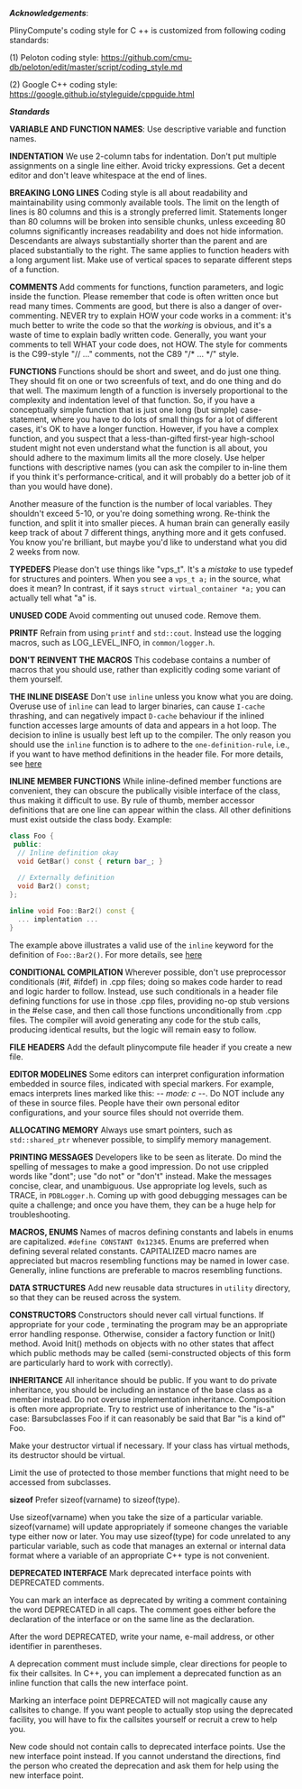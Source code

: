 ***Acknowledgements***: 

PlinyCompute's coding style for C
++ is customized from following coding standards:

(1) Peloton coding style: https://github.com/cmu-db/peloton/edit/master/script/coding_style.md

(2) Google C++ coding style: https://google.github.io/styleguide/cppguide.html

***Standards***


**VARIABLE AND FUNCTION NAMES**: Use descriptive variable and function names. 

**INDENTATION** We use 2-column tabs for indentation. Don't put multiple assignments on a single line either. Avoid tricky expressions. Get a decent editor and don't leave whitespace at the end of lines.

**BREAKING LONG LINES** Coding style is all about readability and maintainability using commonly available tools. The limit on the length of lines is 80 columns and this is a strongly preferred limit. Statements longer than 80 columns will be broken into sensible chunks, unless exceeding 80 columns significantly increases readability and does not hide information. Descendants are always substantially shorter than the parent and are placed substantially to the right. The same applies to function headers with a long argument list. Make use of vertical spaces to separate different steps of a function.

**COMMENTS** Add comments for functions, function parameters, and logic inside the function. Please remember that code is often written once but read many times. Comments are good, but there is also a danger of over-commenting.  NEVER try to explain HOW your code works in a comment: it's much better to write the code so that the _working_ is obvious, and it's a waste of time to explain badly written code. Generally, you want your comments to tell WHAT your code does, not HOW. The style for comments is the C99-style "// ..." comments, not the C89 "/* ... */" style.

**FUNCTIONS** Functions should be short and sweet, and do just one thing.  They should fit on one or two screenfuls of text, and do one thing and do that well. The maximum length of a function is inversely proportional to the complexity and indentation level of that function.  So, if you have a conceptually simple function that is just one long (but simple) case-statement, where you have to do lots of small things for a lot of different cases, it's OK to have a longer function. However, if you have a complex function, and you suspect that a less-than-gifted first-year high-school student might not even understand what the function is all about, you should adhere to the maximum limits all the more closely.  Use helper functions with descriptive names (you can ask the compiler to in-line them if you think it's performance-critical, and it will probably do a better job of it than you would have done).

Another measure of the function is the number of local variables.  They shouldn't exceed 5-10, or you're doing something wrong.  Re-think the function, and split it into smaller pieces.  A human brain can generally easily keep track of about 7 different things, anything more and it gets confused.  You know you're brilliant, but maybe you'd like to understand what you did 2 weeks from now.

**TYPEDEFS** Please don't use things like "vps_t". It's a _mistake_ to use typedef for structures and pointers. When you see a	`vps_t a;` in the source, what does it mean? In contrast, if it says `struct virtual_container *a;` you can actually tell what "a" is.

**UNUSED CODE** Avoid commenting out unused code. Remove them.

**PRINTF** Refrain from using `printf` and `std::cout`. Instead use the logging macros, such as LOG_LEVEL_INFO, in `common/logger.h`.

**DON'T REINVENT THE MACROS** This codebase contains a number of macros that you should use, rather than explicitly coding some variant of them yourself.


**THE INLINE DISEASE** Don't use `inline` unless you know what you are doing.  Overuse use of `inline` can lead to larger binaries, can cause `I-cache` thrashing, and can negatively impact `D-cache` behaviour if the inlined function accesses large amounts of data and appears in a hot loop. The decision to inline is usually best left up to the compiler. The only reason you should use the `inline` function is to adhere to the `one-definition-rule`, i.e., if you want to have method definitions in the header file. For more details, see [here](https://isocpp.org/wiki/faq/inline-functions#where-to-put-inline-keyword)

**INLINE MEMBER FUNCTIONS**
While inline-defined member functions are convenient, they can obscure the publically visible interface of the class, thus making it difficult to use. By rule of thumb, member accessor definitions that are one line can appear within the class. All other definitions must exist outside the class body. Example:

```c++
class Foo {
 public:  
  // Inline definition okay
  void GetBar() const { return bar_; }
  
  // Externally definition
  void Bar2() const;
};

inline void Foo::Bar2() const {
  ... implentation ...
}
```

The example above illustrates a valid use of the `inline` keyword for the definition of `Foo::Bar2()`. For more details, see [here](https://isocpp.org/wiki/faq/inline-functions#where-to-put-inline-keyword)

**CONDITIONAL COMPILATION** Wherever possible, don't use preprocessor conditionals (#if, #ifdef) in .cpp files; doing so makes code harder to read and logic harder to follow.  Instead, use such conditionals in a header file defining functions for use in those .cpp files, providing no-op stub versions in the #else case, and then call those functions unconditionally from .cpp files.  The compiler will avoid generating any code for the stub calls, producing identical results, but the logic will remain easy to follow.

**FILE HEADERS** Add the default plinycompute file header if you create a new file.

**EDITOR MODELINES** Some editors can interpret configuration information embedded in source files, indicated with special markers.  For example, emacs interprets lines marked like this:	-*- mode: c -*-. Do NOT include any of these in source files. People have their own personal editor configurations, and your source files should not override them.

**ALLOCATING MEMORY** Always use smart pointers, such as `std::shared_ptr` whenever possible, to simplify memory management.

**PRINTING MESSAGES** Developers like to be seen as literate. Do mind the spelling of messages to make a good impression. Do not use crippled words like "dont"; use "do not" or "don't" instead.  Make the messages concise, clear, and unambiguous. Use appropriate log levels, such as TRACE, in `PDBLogger.h`. Coming up with good debugging messages can be quite a challenge; and once you have them, they can be a huge help for troubleshooting.

**MACROS, ENUMS** Names of macros defining constants and labels in enums are capitalized. `#define CONSTANT 0x12345`. Enums are preferred when defining several related constants. CAPITALIZED macro names are appreciated but macros resembling functions may be named in lower case. Generally, inline functions are preferable to macros resembling functions.

**DATA STRUCTURES** Add new reusable data structures in `utility` directory, so that they can be reused across the system.

**CONSTRUCTORS** Constructors should never call virtual functions. If appropriate for your code , terminating the program may be an appropriate error handling response. Otherwise, consider a factory function or Init() method. Avoid Init() methods on objects with no other states that affect which public methods may be called (semi-constructed objects of this form are particularly hard to work with correctly).

**INHERITANCE** All inheritance should be public. If you want to do private inheritance, you should be including an instance of the base class as a member instead.
Do not overuse implementation inheritance. Composition is often more appropriate. Try to restrict use of inheritance to the "is-a" case: Barsubclasses Foo if it can reasonably be said that Bar "is a kind of" Foo.

Make your destructor virtual if necessary. If your class has virtual methods, its destructor should be virtual.

Limit the use of protected to those member functions that might need to be accessed from subclasses.

**sizeof** Prefer sizeof(varname) to sizeof(type).

Use sizeof(varname) when you take the size of a particular variable. sizeof(varname) will update appropriately if someone changes the variable type either now or later. You may use sizeof(type) for code unrelated to any particular variable, such as code that manages an external or internal data format where a variable of an appropriate C++ type is not convenient.

**DEPRECATED INTERFACE** Mark deprecated interface points with DEPRECATED comments.

You can mark an interface as deprecated by writing a comment containing the word DEPRECATED in all caps. The comment goes either before the declaration of the interface or on the same line as the declaration.

After the word DEPRECATED, write your name, e-mail address, or other identifier in parentheses.

A deprecation comment must include simple, clear directions for people to fix their callsites. In C++, you can implement a deprecated function as an inline function that calls the new interface point.

Marking an interface point DEPRECATED will not magically cause any callsites to change. If you want people to actually stop using the deprecated facility, you will have to fix the callsites yourself or recruit a crew to help you.

New code should not contain calls to deprecated interface points. Use the new interface point instead. If you cannot understand the directions, find the person who created the deprecation and ask them for help using the new interface point.



